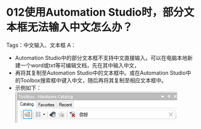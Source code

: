 # 012使用Automation Studio时，部分文本框无法输入中文怎么办？ 
Tags：中文输入、文本框
A：
- Automation Studio中的部分文本框不支持中文直接输入。可以在电脑本地新建一个word或txt等可编辑文档，先在其中输入中文，
- 再将其复制至Automation Studio中的文本框中。或在Automation Studio中的Toolbox搜索框中键入中文，随后再将其复制至相应文本框中。
- 示例如下：
![Img](FILES/012使用Automation%20Studio时，部分文本框无法输入中文怎么办？%20.md/img-20220530002929.png)

